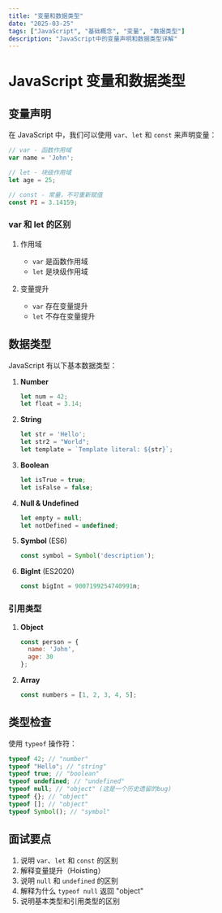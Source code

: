 ```yaml
---
title: "变量和数据类型"
date: "2025-03-25"
tags: ["JavaScript", "基础概念", "变量", "数据类型"]
description: "JavaScript中的变量声明和数据类型详解"
---
```


# JavaScript 变量和数据类型

## 变量声明

在 JavaScript 中，我们可以使用 `var`、`let` 和 `const` 来声明变量：

```javascript
// var - 函数作用域
var name = 'John';

// let - 块级作用域
let age = 25;

// const - 常量，不可重新赋值
const PI = 3.14159;
```

### var 和 let 的区别

1. 作用域
   - `var` 是函数作用域
   - `let` 是块级作用域

2. 变量提升
   - `var` 存在变量提升
   - `let` 不存在变量提升

## 数据类型

JavaScript 有以下基本数据类型：

1. **Number**
   ```javascript
   let num = 42;
   let float = 3.14;
   ```

2. **String**
   ```javascript
   let str = 'Hello';
   let str2 = "World";
   let template = `Template literal: ${str}`;
   ```

3. **Boolean**
   ```javascript
   let isTrue = true;
   let isFalse = false;
   ```

4. **Null & Undefined**
   ```javascript
   let empty = null;
   let notDefined = undefined;
   ```

5. **Symbol** (ES6)
   ```javascript
   const symbol = Symbol('description');
   ```

6. **BigInt** (ES2020)
   ```javascript
   const bigInt = 9007199254740991n;
   ```

### 引用类型

1. **Object**
   ```javascript
   const person = {
     name: 'John',
     age: 30
   };
   ```

2. **Array**
   ```javascript
   const numbers = [1, 2, 3, 4, 5];
   ```

## 类型检查

使用 `typeof` 操作符：

```javascript
typeof 42; // "number"
typeof "Hello"; // "string"
typeof true; // "boolean"
typeof undefined; // "undefined"
typeof null; // "object" (这是一个历史遗留的bug)
typeof {}; // "object"
typeof []; // "object"
typeof Symbol(); // "symbol"
```

## 面试要点

1. 说明 `var`、`let` 和 `const` 的区别
2. 解释变量提升（Hoisting）
3. 说明 `null` 和 `undefined` 的区别
4. 解释为什么 `typeof null` 返回 "object"
5. 说明基本类型和引用类型的区别 
